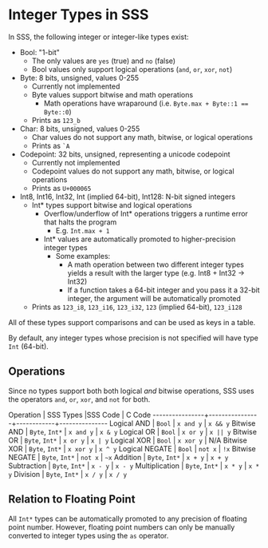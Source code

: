 # Integer Types in SSS

In SSS, the following integer or integer-like types exist:

- Bool: "1-bit"
  - The only values are `yes` (true) and `no` (false)
  - Bool values only support logical operations (`and`, `or`, `xor`, `not`)
- Byte: 8 bits, unsigned, values 0-255
  - Currently not implemented
  - Byte values support bitwise and math operations
    - Math operations have wraparound (i.e. `Byte.max + Byte::1 == Byte::0`)
  - Prints as `123_b`
- Char: 8 bits, unsigned, values 0-255
  - Char values do not support any math, bitwise, or logical operations
  - Prints as ``` `A ```
- Codepoint: 32 bits, unsigned, representing a unicode codepoint
  - Currently not implemented
  - Codepoint values do not support any math, bitwise, or logical operations
  - Prints as `U+000065`
- Int8, Int16, Int32, Int (implied 64-bit), Int128: N-bit signed integers
  - Int* types support bitwise and logical operations
    - Overflow/underflow of Int* operations triggers a runtime error that halts the program
      - E.g. `Int.max + 1`
    - Int* values are automatically promoted to higher-precision integer types
      - Some examples:
        - A math operation between two different integer types yields a result with
          the larger type (e.g. Int8 + Int32 -> Int32)
        - If a function takes a 64-bit integer and you pass it a 32-bit integer,
          the argument will be automatically promoted
  - Prints as `123_i8`, `123_i16`, `123_i32`, `123` (implied 64-bit), `123_i128`

All of these types support comparisons and can be used as keys in a table.

By default, any integer types whose precision is not specified will have type
`Int` (64-bit).

## Operations

Since no types support both both logical *and* bitwise operations, SSS uses the
operators `and`, `or`, `xor`, and `not` for both.

Operation       | SSS Types      |SSS Code    | C Code
----------------+----------------+------------+---------------
Logical AND     | `Bool`         | `x and y`  | `x && y`
Bitwise AND     | `Byte`, `Int*` | `x and y`  | `x & y`
Logical OR      | `Bool`         | `x or y`   | `x || y`
Bitwise OR      | `Byte`, `Int*` | `x or y`   | `x | y`
Logical XOR     | `Bool`         | `x xor y`  | N/A
Bitwise XOR     | `Byte`, `Int*` | `x xor y`  | `x ^ y`
Logical NEGATE  | `Bool`         | `not x`    | `!x`
Bitwise NEGATE  | `Byte`, `Int*` | `not x`    | `~x`
Addition        | `Byte`, `Int*` | `x + y`    | `x + y`
Subtraction     | `Byte`, `Int*` | `x - y`    | `x - y`
Multiplication  | `Byte`, `Int*` | `x * y`    | `x * y`
Division        | `Byte`, `Int*` | `x / y`    | `x / y`

## Relation to Floating Point

All `Int*` types can be automatically promoted to any precision of floating
point number. However, floating point numbers can only be manually converted to
integer types using the `as` operator.
